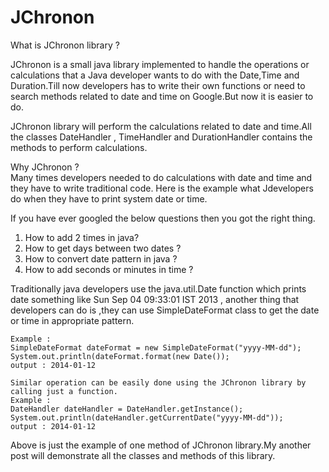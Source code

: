 JChronon
========

What is JChronon library ?      

JChronon is a small java library implemented to handle the operations or calculations that a Java developer wants to do with the Date,Time and Duration.Till now developers has to write their own functions or need to search methods related to date and time on Google.But now it is easier to do.

JChronon library will perform the calculations related to date and time.All the classes DateHandler , TimeHandler and DurationHandler contains the methods to perform calculations.

Why JChronon ?     
Many times developers needed to do calculations with date and time and they have to write traditional code. Here is the example what Jdevelopers do when they have to print system date or time.
        
If you have ever googled the below questions then you got the right thing.
1) How to add 2 times in java?
2) How to get days between two dates ?
3) How to convert date pattern in java ?
4) How to add seconds or minutes in time ?

Traditionally java developers use the java.util.Date function which prints date something like Sun Sep 04 09:33:01 IST 2013 , another thing that developers can do is ,they can use SimpleDateFormat class to get the date or time in appropriate pattern.

    Example : 
    SimpleDateFormat dateFormat = new SimpleDateFormat("yyyy-MM-dd");
    System.out.println(dateFormat.format(new Date());
    output : 2014-01-12

    Similar operation can be easily done using the JChronon library by calling just a function.
    Example : 
    DateHandler dateHandler = DateHandler.getInstance();
    System.out.println(dateHandler.getCurrentDate("yyyy-MM-dd"));
    output : 2014-01-12

   Above is just the example of one method of JChronon library.My another post will demonstrate all the classes and methods of this library.
